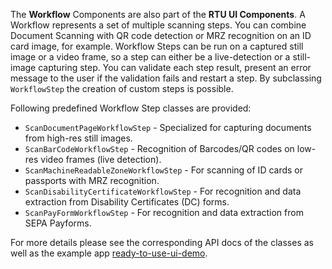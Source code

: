 The **Workflow** Components are also part of the **RTU UI Components**. A Workflow represents a set of multiple scanning steps. You can combine Document Scanning with QR code detection or MRZ recognition on an ID card image, for example. Workflow Steps can be run on a captured still image or a video frame, so a step can either be a live-detection or a still-image capturing step. You can validate each step result, present an error message to the user if the validation fails and restart a step. By subclassing `WorkflowStep` the creation of custom steps is possible.

Following predefined Workflow Step classes are provided:
- `ScanDocumentPageWorkflowStep` - Specialized for capturing documents from high-res still images.
- `ScanBarCodeWorkflowStep` - Recognition of Barcodes/QR codes on low-res video frames (live detection).
- `ScanMachineReadableZoneWorkflowStep` - For scanning of ID cards or passports with MRZ recognition.
- `ScanDisabilityCertificateWorkflowStep` - For recognition and data extraction from Disability Certificates (DC) forms.
- `ScanPayFormWorkflowStep` - For recognition and data extraction from SEPA Payforms.

For more details please see the corresponding API docs of the classes as well as the example app [ready-to-use-ui-demo](https://github.com/doo/scanbot-sdk-example-android/tree/master/ready-to-use-ui-demo).
